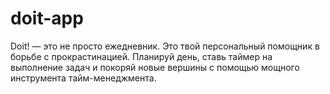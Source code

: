 # doit-app
Doit! — это не просто ежедневник. Это твой персональный помощник в борьбе с прокрастинацией. Планируй день, ставь таймер на выполнение задач и покоряй новые вершины с помощью мощного инструмента тайм-менеджмента.
